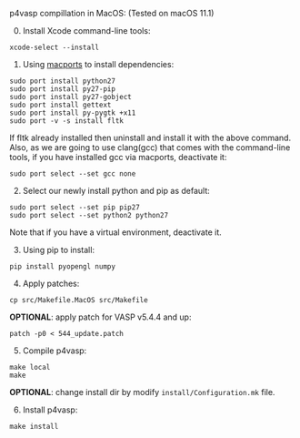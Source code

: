 p4vasp compillation in MacOS:
(Tested on macOS 11.1)

0) Install Xcode command-line tools:
```
xcode-select --install
```

1) Using [macports](https://www.macports.org/install.php) to install dependencies:
```
sudo port install python27
sudo port install py27-pip
sudo port install py27-gobject
sudo port install gettext
sudo port install py-pygtk +x11
sudo port -v -s install fltk
```
If fltk already installed then uninstall and install it with the above command. 
Also, as we are going to use clang(gcc) that comes with the command-line tools, if you have installed gcc via macports, deactivate it:
```
sudo port select --set gcc none
```

2) Select our newly install python and pip as default:
```
sudo port select --set pip pip27
sudo port select --set python2 python27
```
Note that if you have a virtual environment, deactivate it.

3) Using pip to install:
```
pip install pyopengl numpy
```

4) Apply patches:
```
cp src/Makefile.MacOS src/Makefile
```
__OPTIONAL__: apply patch for VASP v5.4.4 and up:
```
patch -p0 < 544_update.patch
```

5) Compile p4vasp:
```
make local
make
```
__OPTIONAL__: change install dir by modify `install/Configuration.mk` file.

6) Install p4vasp:
```
make install
```
